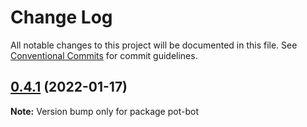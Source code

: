 # Change Log

All notable changes to this project will be documented in this file.
See [Conventional Commits](https://conventionalcommits.org) for commit guidelines.

## [0.4.1](https://github.com/kotlinski/advent-of-code/compare/v3.0.7...v0.4.1) (2022-01-17)

**Note:** Version bump only for package pot-bot
